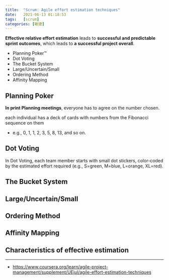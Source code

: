 ```yaml
---
title:  "Scrum: Agile effort estimation techniques"
date:   2021-06-13 01:18:53
tags:   [scrum]
categories: [敏捷]
---
```


**Effective relative effort estimation** leads to 
**successful and predictable sprint outcomes**, 
which leads to **a successful project overall**.

- Planning Poker™
- Dot Voting
- The Bucket System
- Large/Uncertain/Small
- Ordering Method
- Affinity Mapping

## Planning Poker

**In print Planning meetings**, everyone has to agree on the number chosen.

each individual has a deck of cards with numbers from the Fibonacci sequence on them

- e.g., 0, 1, 1, 2, 3, 5, 8, 13, and so on.

## Dot Voting
In Dot Voting, each team member starts with small dot stickers,
color-coded by the estimated effort required (e.g., S=green, M=blue, L=orange, XL=red).

## The Bucket System


## Large/Uncertain/Small

## Ordering Method

## Affinity Mapping

## Characteristics of effective estimation





---
- https://www.coursera.org/learn/agile-project-management/supplement/UEjul/agile-effort-estimation-techniques


